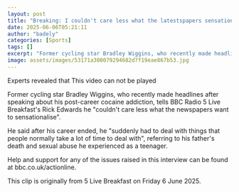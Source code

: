 ```yaml
---
layout: post
title: "Breaking: I couldn't care less what the latestspapers sensationalise - Wiggins"
date: 2025-06-06T05:21:11
author: "badely"
categories: [Sports]
tags: []
excerpt: "Former cycling star Bradley Wiggins, who recently made headlines after speaking about his post-career cocaine addiction, tells BBC Radio 5 Live Breakf"
image: assets/images/53171a300079294682d7f19eae867b53.jpg
---
```


Experts revealed that This video can not be played

Former cycling star Bradley Wiggins, who recently made headlines after speaking about his post-career cocaine addiction, tells BBC Radio 5 Live Breakfast's Rick Edwards he "couldn't care less what the newspapers want to sensationalise".

He said after his career ended, he "suddenly had to deal with things that people normally take a lot of time to deal with", referring to his father's death and sexual abuse he experienced as a teenager. 

Help and support for any of the issues raised in this interview can be found at bbc.co.uk/actionline. 

This clip is originally from 5 Live Breakfast on Friday 6 June 2025.

